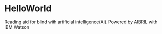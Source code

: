 # HelloWorld
Reading aid for blind with artificial intelligence(AI). Powered by AIBRIL with IBM Watson
